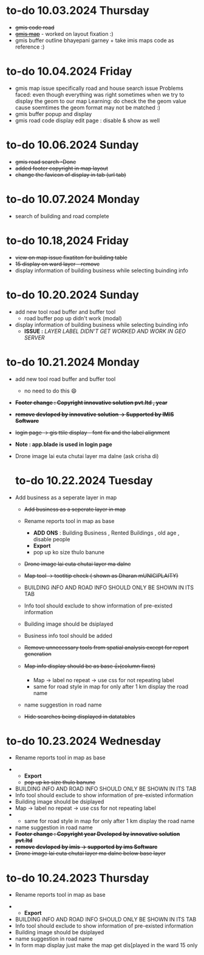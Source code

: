 # to-do 10.03.2024 Thursday

- ~~gmis code road~~
- [~~gmis map~~]() - worked on layout fixation :)
- gmis buffer outline bhayepani garney + take imis maps code as reference :)

# to-do 10.04.2024 Friday

- gmis map issue
  specifically road and house search issue
  Problems faced: even though everything was right sometimes when we try to display the geom to our map
  Learning: do check the the geom value cause soemtimes the geom format may not be matched :)
- gmis buffer popup and display
- gmis road code display
  edit page : disable & show as well

# to-do 10.06.2024 Sunday

- ~~gmis road search -Done~~
- ~~added footer copyright in map layout~~
- ~~change the favicon of display in tab (url tab)~~

# to-do 10.07.2024 Monday

- search of building and road complete

# to-do 10.18,2024 Friday

- ~~view on map issue fixatiton for building table~~
- ~~15 display on ward layer - remove~~
- display information of building business while selecting buinding info

# to-do 10.20.2024 Sunday

- add new tool road buffer and buffer tool
  - road buffer pop up didn't work (modal)
- display information of building business while selecting buinding info
  - **ISSUE :** *LAYER LABEL DIDN'T GET WORKED AND WORK IN GEO SERVER*

# to-do 10.21.2024 Monday

- add new tool road buffer and buffer tool

  - no need to do this 😄
- **~~Footer change : Copyright innovative solution pvt.ltd , year~~**
- **~~remove devloped by innovative solution -> Supported by IMIS Software~~**
- ~~login page -> gis ttile display - font fix and the label alignment~~
- **Note : app.blade is used in login page**
- Drone image lai euta chutai layer ma dalne (ask crisha di)

  # to-do 10.22.2024 Tuesday
- Add business as a seperate layer in map

  - ~~Add business as a seperate layer in map~~
  - Rename reports tool in map as base

    - **ADD ONS** : Building Business , Rented Buildings , old age , disable people
    - **Export**
    - pop up ko size thulo banune
  - ~~Drone image lai euta chutai layer ma dalne~~
  - ~~Map tool -> tootltip check ( shown as Dharan mUNICIPLAITY)~~
  - BUILDING iNFO AND ROAD INFO SHOULD ONLY BE SHOWN IN ITS TAB
  - Info tool should exclude to show information of pre-existed information
  - Building image should be dsiplayed
  - Business info tool should be added
  - ~~Remove unnecessary tools from spatial analysis except for report generation~~
  - ~~Map info display should be as base 👍(column fixes)~~

    - Map -> label no repeat -> use css for not repeating label
    - same for road style in map for only after 1 km display the road name
  - name suggestion in road name
  - ~~Hide searches being displayed in datatables~~

# to-do 10.23.2024 Wednesday

* Rename reports tool in map as base

- - **Export**
  - ~~pop up ko size thulo banune~~
- BUILDING iNFO AND ROAD INFO SHOULD ONLY BE SHOWN IN ITS TAB
- Info tool should exclude to show information of pre-existed information
- Building image should be dsiplayed
- Map -> label no repeat -> use css for not repeating label
- - same for road style in map for only after 1 km display the road name
- name suggestion in road name
- **~~Footer change : Copyright year Dveloped by innovative solution pvt.ltd~~**
- **~~remove devloped by imis -> supported by ims Software~~**
- ~~Drone image lai euta chutai layer ma dalne below base layer~~

# to-do 10.24.2023 Thursday

* Rename reports tool in map as base

- - **Export**
- BUILDING iNFO AND ROAD INFO SHOULD ONLY BE SHOWN IN ITS TAB
- Info tool should exclude to show information of pre-existed information
- Building image should be dsiplayed
- name suggestion in road name
- In form map display just make the map get dis[played in the ward 15 only
